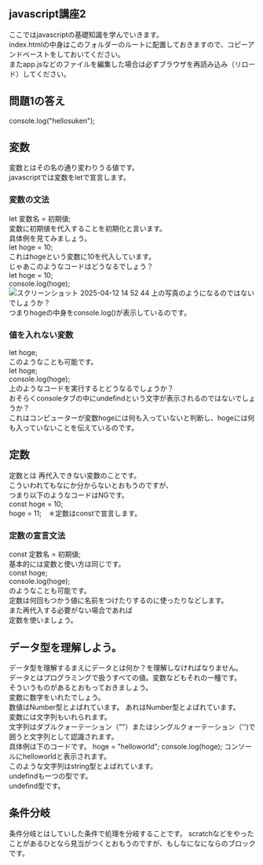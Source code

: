 ## javascript講座2
ここではjavascriptの基礎知識を学んでいきます。  
index.htmlの中身はこのフォルダーのルートに配置しておきますので、コピーアンドペーストをしておいてください。  
またapp.jsなどのファイルを編集した場合は必ずブラウザを再読み込み（リロード）してください。
## 問題1の答え
console.log("hellosuken");
## 変数
変数とはその名の通り変わりうる値です。  
javascriptでは変数をletで宣言します。  
### 変数の文法
let 変数名 = 初期値;  
変数に初期値を代入することを初期化と言います。  
具体例を見てみましょう。  
let hoge = 10;  
これはhogeという変数に10を代入しています。  
じゃあこのようなコードはどうなるでしょう？  
let hoge = 10;  
console.log(hoge);  
![スクリーンショット 2025-04-12 14 52 44](https://github.com/user-attachments/assets/99d61a73-4474-465f-b655-5640a0c53821)
上の写真のようになるのではないでしょうか？  
つまりhogeの中身をconsole.log()が表示しているのです。
### 値を入れない変数
let hoge;  
このようなことも可能です。  
let hoge;  
console.log(hoge);  
上のようなコードを実行するとどうなるでしょうか？  
おそらくconsoleタブの中にundefindという文字が表示されるのではないでしょうか？  
これはコンピューターが変数hogeには何も入っていないと判断し、hogeには何も入っていないことを伝えているのです。  
## 定数
定数とは
再代入できない変数のことです。<br>
こういわれてもなにか分からないとおもうのですが、<br>
つまり以下のようなコードはNGです。<br>
const hoge = 10;<br>
hoge = 11;　＊定数はconstで宣言します。<br>

### 定数の宣言文法<br>
const 定数名 = 初期値;<br>
基本的には変数と使い方は同じです。  
const hoge;<br>
console.log(hoge);  
のようなことも可能です。  
定数は何回もつかう値に名前をつけたりするのに使ったりなどします。<br>
また再代入する必要がない場合であれば<br>
定数を使いましょう。  
## データ型を理解しよう。  
データ型を理解するまえにデータとは何か？を理解しなければなりません。  
データとはプログラミングで扱うすべての値。変数などもそれの一種です。  
そういうものがあるとおもっておきましょう。  
変数に数字をいれたでしょう。  
数値はNumber型とよばれています。
あれはNumber型とよばれています。<br>
変数には文字列もいれられます。  
文字列はダブルクォーテーション（""）またはシングルクォーテーション（'')で囲うと文字列として認識されます。  
具体例は下のコードです。
hoge = "helloworld";
console.log(hoge);
コンソールにhelloworldと表示されます。  
このような文字列はstring型とよばれています。  
undefindも一つの型です。  
undefind型です。  
## 条件分岐
条件分岐とはしていした条件で処理を分岐することです。
scratchなどをやったことがあるひとなら見当がつくとおもうのですが、もしなになにならのブロックです。  


